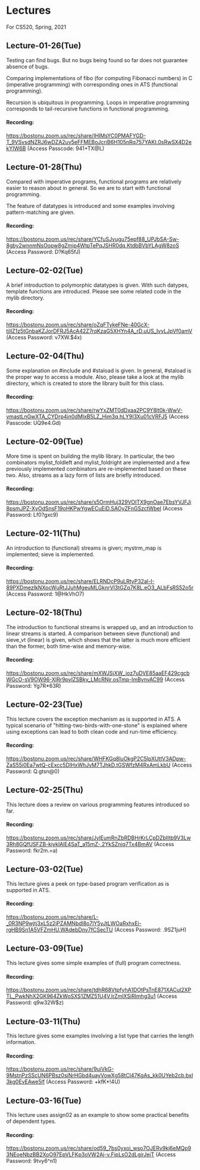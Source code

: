 # Lectures

For CS520, Spring, 2021

## Lecture-01-26(Tue)

Testing can find bugs. But no bugs being found so far does not
guarantee absence of bugs.

Comparing implementations of fibo (for computing Fibonacci numbers)
in C (imperative programming) with corresponding ones in ATS (functional
programming).

Recursion is ubiquitous in programming. Loops in imperative programming
corresponds to tail-recursive functions in functional programming.

#### Recording:

https://bostonu.zoom.us/rec/share/IHIMsYC0PMAFYGD-T_9VSvsdNZRJ6wDZA2uv5eFFMEBoJcriB6H105nRq757YAKt.0sRwSX4D2ekYIW6B (Access Passcode: 941+TX@L)

## Lecture-01-28(Thu)

Compared with imperative programs, functional programs are relatively
easier to reason about in general. So we are to start with functional
programming.

The feature of datatypes is introduced and some examples involving pattern-matching
are given.

#### Recording:

https://bostonu.zoom.us/rec/share/YCfuSJvugu75epf88_UPJbSA-Sw-8gby2wnnmNsOopw8gZmip4WtpTePqJSHR0dq.KtdbBVbYLAgW8zoS (Access Password: D?Kq65fJ) 

## Lecture-02-02(Tue)

A brief introduction to polymorphic datatypes is given. With such
datypes, template functions are introduced. Please see some related code in the mylib directory.

#### Recording:

https://bostonu.zoom.us/rec/share/oZqFTykeFNe-40GcX-tiIIZ1z5tGnbaKZJorDFRJ5AcA42Z7rqKzaG5XHYn4A_rD.uUS_IvvLJpVf0amV (Access Password: v7XW.$4x)

## Lecture-02-04(Thu)

Some explanation on #include and #staload is given. In general, #staload is the proper way to access
a module. Also, please take a look at the mylib directory, which is created to store the library built
for this class.

#### Recording:

https://bostonu.zoom.us/rec/share/rwYxZMT0dDxaa2PC9Y8lt0k-WwV-vmastLnGwXTA_CYDrp4in0dMIxB5LZ_Him3q.hLY9I3Xu01cVRFJ5 (Access Passcode: UQ9e4.Gd)

## Lecture-02-09(Tue)

More time is spent on building the mylib library. In particular, the
two combinators mylist_foldleft and mylist_foldright are implemented
and a few previously implemented combinators are re-implemented based
on these two. Also, streams as a lazy form of lists are briefly introduced.
  
#### Recording:

https://bostonu.zoom.us/rec/share/s5OrmHuj329VOITX9gnOae7EbsYVJFJi8psmJPZ-XyOdSnsF19oHKPwYgwECuEiD.SAOyZFnGSzctWbel (Access Password: Lf0?gxc9)

## Lecture-02-11(Thu)

An introduction to (functional) streams is given; mystrm_map is implemented; sieve is implemented.

#### Recording:

https://bostonu.zoom.us/rec/share/ELRNDcP9uLRtyP32al-I-89PXDmezIkNXocWuRtJJuhMgeuMLGknrVI3tGZq7K8L.eO3_ALbFsRS52o5r (Access Password: 1@HkVhO7)

## Lecture-02-18(Thu)

The introduction to functional streams is wrapped up, and an
introduction to linear streams is started.  A comparison between sieve
(functional) and sieve_vt (linear) is given, which shows that the
latter is much more efficient than the former, both time-wise and
memory-wise.

#### Recording:

https://bostonu.zoom.us/rec/share/mXWJSjXW_joz7uDVE85aaEF429cgcbWGcO-sV9OW96-XIRr9pyIZSBky_LMcRNjr.osTmp-lmBynvAC99 (Access Password: Yg7R*63R) 

## Lecture-02-23(Tue)

This lecture covers the exception mechanism as is supported in ATS. A
typical scenario of "hitting-two-birds-with-one-stone" is explained
where using exceptions can lead to both clean code and run-time efficiency.

#### Recording:

https://bostonu.zoom.us/rec/share/WHFKGq8luOkgP2C5lpXUttV3ADpw-ZaS55i0Ea7wtQ-cExcc5DIHxWhJvM7TJhkD.tGSWfzM4RxAmLkbU (Access Password: Q.gtsn@0)

## Lecture-02-25(Thu)

This lecture does a review on various programming features introduced so far.

#### Recording:

https://bostonu.zoom.us/rec/share/JylEumRnZbRDBHrKrLCpDZbIltb9V3Lw3Rh8GQfUSFZB-kiykIAlE4SaT_a15mZ-.2YkSZniq7Tx4BmAV (Access Password: fkr2m.=a)

## Lecture-03-02(Tue)

This lecture gives a peek on type-based program verification as is supported in ATS.

#### Recording:

https://bostonu.zoom.us/rec/share/L-_0R3NP9wjtj3xL5z2jPZAMNbdl8o7lY5yJtLWOaRxhxEi-rgHB9Sn1A5VFZmHU.WAdebDnv7fCSecTU (Access Password: .9SZ1juH)

## Lecture-03-09(Tue)

This lecture gives some simple examples of (full) program correctness.

#### Recording:

https://bostonu.zoom.us/rec/share/tdhR68VtpfyhA1DOtPsTnE871XACul2XPTL_PwkNhX2GK964ZkWoSXS1ZMZ51U4V.IrZmlXSiRImhg3u1 (Access Password: q9w32W$z)

## Lecture-03-11(Thu)

This lecture gives some examples involving a list type that carries the length information.

#### Recording:

https://bostonu.zoom.us/rec/share/9uiVkG-9MstnPzSScUN6PBsz0siNrHGbd4uayVowXg58tCl47KgAs_kk0UYeb2cb.bxI3kg0EvEAwe5lf (Access Password: +kfK*!4U)

## Lecture-03-16(Tue)

This lecture uses assign02 as an example to show some practical benefits of dependent types.

#### Recording:

https://bostonu.zoom.us/rec/share/od59_7bs0yxoi_wso7OJERv9kj6eMQp93NEoeNbzBB2XoO97EpVLFKp3oVW2Aj-v.FipLsO2dLgirJejT (Access Password: 9tvy6^n1)
